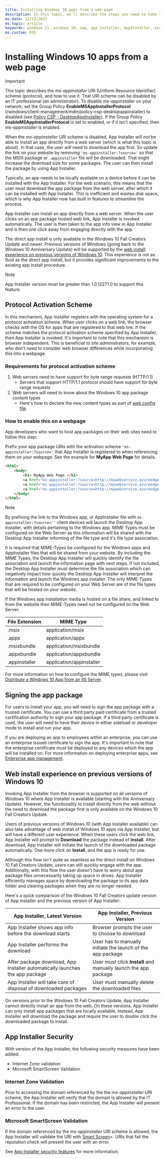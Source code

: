 ```yaml
---
title: Installing Windows 10 apps from a web page
description: In this topic, we'll describe the steps you need to take to allow users to install your apps directly from your web page.
ms.date: 12/13/2023
ms.topic: article
keywords: windows 11, windows 10, uwp, app installer, AppInstaller, sideload, related set, optional packages
ms.custom: RS5
---
```


# Installing Windows 10 apps from a web page

> [!IMPORTANT]
> This topic describes the *ms-appinstaller* URI (Uniform Resource Identifier) scheme (protocol), and how to use it. That URI scheme can be disabled by an IT professional (an administrator). To disable *ms-appinstaller* on your network, set the Group Policy **EnableMSAppInstallerProtocol** (/windows/client-management/mdm/policy-csp-desktopappinstaller) to disabled (see [Policy CSP - DesktopAppInstaller](/windows/client-management/mdm/policy-csp-desktopappinstaller#enablemsappinstallerprotocol)). If the Group Policy **EnableMSAppInstallerProtocol** is set to enabled, or if it isn't specified, then *ms-appinstaller* is enabled.
>
> When the *ms-appinstaller* URI scheme is disabled, App Installer will *not* be able to install an app directly from a web server (which is what this topic is about). In that case, the user *will* need to download the app first. So update the link on your website by removing `'ms-appinstaller:?source='` so that the MSIX package or `.appinstaller` file will be downloaded. That might increase the download size for some packages. The user can then install the package by using App Installer.

Typically, an app needs to be locally available on a device before it can be installed with the App Installer. For the web scenario, this means that the user must download the app package from the web server, after which it can be installed with App Installer. This is inefficient and wastes disk space, which is why App Installer now has built in features to streamline the process.

App Installer can install an app directly from a web server. When the user clicks on an app package hosted web link, App Installer is invoked automatically. The user is then taken to the app info view in App Installer and is then one click away from engaging directly with the app.

The direct app install is only available in the Windows 10 Fall Creators Update and newer. Previous versions of Windows (going back to the Windows 10 Anniversary Update) will be supported by the [web install experience on previous versions of Windows 10](#web-install-experience). This experience is not as fluid as the direct app install, but it provides significant improvements to the existing app install procedure.

> [!NOTE]
> App Installer version must be greater than 1.0.12271.0 to support this feature.

## Protocol Activation Scheme

In this mechanism, App Installer registers with the operating system for a protocol activation scheme. When user clicks on a web link, the browser checks with the OS for apps that are registered to that web link. If the scheme matches the protocol activation scheme specified by App Installer, then App Installer is invoked. It's important to note that this mechanism is browser independent. This is beneficial to site administrators, for example, who don't need to consider web browser differences while incorporating this into a webpage.

### Requirements for protocol activation scheme

1. Web servers need to have support for byte range requests (HTTP/1.1)
    - Servers that support HTTP/1.1 protocol should have support for byte range requests
2. Web servers will need to know about the Windows 10 app package content types
    - Here's how to declare the new content types as part of [web config file](web-install-IIS.md#step-7---configure-the-web-app-for-app-package-mime-types)

### How to enable this on a webpage

App developers who want to host app packages on their web sites need to follow this step:

Prefix your app package URIs with the activation scheme `'ms-appinstaller:?source='` that App Installer is registered to when referencing them on your webpage. See the example for **MyApp Web Page** for details.
``` html
<html>
    <body>
        <h1> MyApp Web Page </h1>
        <a href="ms-appinstaller:?source=http://mywebservice.azureedge.net/HubApp.msix"> Install app package </a>
        <a href="ms-appinstaller:?source=http://mywebservice.azureedge.net/HubAppBundle.msixbundle"> Install app bundle  </a>
        <a href="ms-appinstaller:?source=http://mywebservice.azureedge.net/HubAppSet.appinstaller"> Install related set </a>
    </body>
</html>
```

> [!NOTE]
> By prefixing the link to the Windows app, or AppInstaller file with `ms-appinstaller:?source=''` client devices will launch the Desktop App Installer, with details pertaining to the Windows app. MIME Types must be configured on the Web Server as this information will be shared with the Desktop App Installer informing of the file type and it's file type association.

It is required that MIME-Types be configured for the Windows apps and AppInstaller files that will be shared from your website. By including the MIME Types, the Desktop App Installer will quickly identify the file association and launch the information page with next steps. If not included, the Desktop App Installer must determine the file association which can negatively impact how quickly the Desktop App Installer will interpret the information and launch the Windows app installer. The only MIME-Types that are required to be configured on your Web Server are of the file types that will be hosted on your website.

If the Windows app installation media is hosted on a file share, and linked to from the website then MIME-Types need not be configured on the Web Server. 

| File Extension | MIME Type                |
|----------------|--------------------------|
| .msix          | application/msix         |
| .appx          | application/appx         |
| .msixbundle    | application/msixbundle   |
| .appxbundle    | application/appxbundle   |
| .appinstaller  | application/appinstaller |

For more information on how to configure the MIME types, please visit [Distribute a Windows 10 App from an IIS Server](./web-install-iis.md#step-7---configure-the-web-app-for-app-package-mime-types).

## Signing the app package

For users to install your app, you will need to sign the app package with a trusted certificate. You can use a third party paid certificate from a trusted certification authority to sign your app package. If a third party certificate is used, the user will need to have their device in either sideload or developer mode to install and run your app.

If you are deploying an app to employees within an enterprise, you can use an enterprise issued certificate to sign the app. It's important to note that the enterprise certificate must be deployed to any devices which the app will be installed on. For more information on deploying enterprise apps, see [Enterprise app management](/windows/client-management/mdm/enterprise-app-management).

## Web install experience on previous versions of Windows 10<a name="web-install-experience"></a>

Invoking App Installer from the browser is supported on all versions of Windows 10 where App Installer is available (starting with the Anniversary Update). However, the functionality to install directly from the web without the need to download the package first is only available on the Windows 10 Fall Creators Update.  

Users of previous versions of Windows 10 (with App Installer available) can also take advantage of web install of Windows 10 apps via App Installer, but will have a different user experience. When these users click the web link, App Installer will prompt to **Download** the package instead of **Install**. After download, App Installer will initiate the launch of the downloaded package automatically. One more click on **Install**, and the app is ready for use.

Although this flow isn't quite as seamless as the direct install on Windows 10 Fall Creators Update, users can still quickly engage with the app. Additionally, with this flow the user doesn't have to worry about app package files unnecessarily taking up space in drives. App Installer efficiently manages space by downloading the package to its app data folder and clearing packages when they are no longer needed.

Here's a quick comparison of the Windows 10 Fall Creators update version of App Installer and the previous version of App Installer:

| App Installer, Latest Version | App Installer, Previous Version |
|------------------------------|----------------------------------|
| App Installer shows app info before the download starts | Browser prompts the user to choose to download  |
| App Installer performs the download | User has to manually initiate the launch of the app package |
| After package download, App Installer automatically launches the app package | User must click **Install** and manually launch the app package |
| App Installer will take care of disposal of downloaded packages | User must manually delete the downloaded files |

On versions prior to the Windows 10 Fall Creators Update, App Installer cannot directly install an app from the web. On these versions, App Installer can only install app packages that are locally available. Instead, App Installer will download the package and require the user to double click the downloaded package to install.

## App Installer Security

With version <bugbug> of the App Installer, the following security measures have been added:
* Internet Zone validation
* Microsoft SmartScreen Validation

### Internet Zone Validation

Prior to accessing the domain referenced by the the *ms-appinstaller* URI scheme, the App Installer will verify that the domain is allowed by the IT Professional. If the domain has been restricted, the App Installer will present an error to the user.

### Microsoft SmartScreen Validation

If the domain referenced by the *ms-appinstaller* URI scheme is allowed, the App Installer will validate the URI with [Smart Screen](https://learn.microsoft.com/windows/security/operating-system-security/virus-and-threat-protection/microsoft-defender-smartscreen)>. URIs that fail the reputation check will present the user with an error.

See [App Installer security features](./app-installer-security-features.md) for more information.